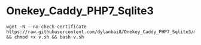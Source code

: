 # Onekey_Caddy_PHP7_Sqlite3

```
wget -N --no-check-certificate https://raw.githubusercontent.com/dylanbai8/Onekey_Caddy_PHP7_Sqlite3/master/c.sh && chmod +x v.sh && bash v.sh
```

